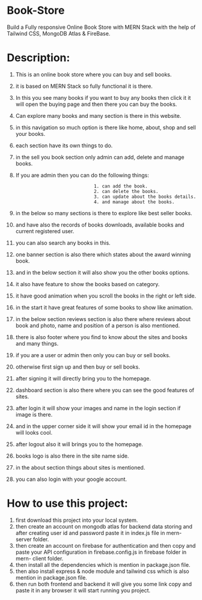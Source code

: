 # Book-Store
Build a Fully responsive Online Book Store with MERN Stack with the help of Tailwind CSS, MongoDB Atlas &amp; FireBase. 

# Description:

1. This is an online book store where you can buy and sell books.
2. it is based on MERN Stack so fully functional it is there.
3. In this you see many books if you want to buy any books then click it it will open the buying page and then there you can buy the books.
4. Can explore many books and many section is there in this website.
5. in this navigation so much option is there like home, about, shop and sell your books.
6. each section have its own things to do.
7. in the sell you book section only admin can add, delete and manage books.
8. If you are admin then you can do the following things:

                                    1. can add the book.
                                    2. can delete the books.
                                    3. can update about the books details.
                                    4. and manage about the books.

10. in the below so many sections is there to explore like best seller books.
11. and have also the records of books downloads, available books and current registered user.
12. you can also search any books in this.
13. one banner section is also there which states about the award winning book.
14. and in the below section it will also show you the other books options.
15. it also have feature to show the books based on category.
16. it have good animation when you scroll the books in the right or left side.
17. in the start it have great features of some books to show like animation.
18. in the below section reviews section is also there where reviews about book and  photo, name and position of a person is also mentioned.
19. there is also footer where you find to know about the sites and books and many things.
20. if you are a user or admin then only you can buy or sell books.
21. otherwise first sign up and then buy or sell books.
22. after signing it will directly bring you to the homepage.
23. dashboard section is also there where you can see the good features of sites.
24. after login it will show your images and name in the login section if image is there.
25. and in the upper corner side it will show your email id in the homepage will looks cool.
26. after logout also it will brings you to the homepage.
27. books logo is also there in the site name side.
28. in the about section things about sites is mentioned.
29. you can also login with your google account.


   
# How to use this project:

1. first download this project into your local system.
2. then create an account on mongodb atlas for backend data storing and after creating user id and password paste it in index.js file in mern-server folder.
3. then create an account on firebase for authentication and then copy and paste your API configuration in firebase.config.js in firebase folder in mern- client folder.
4. then install all the dependencies which is mention in package.json file.
5. then also install express & node module and tailwind css which is also mention in package.json file.
6. then run both frontend and backend it will give you some link copy and paste it in any browser it will start running you project.   
